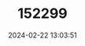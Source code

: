---
title: "152299"
category: "Browningia candelaris"
draft: false
date: 2024-02-22 13:03:51
languages:
  Spanish; Castilian: ["Cardon", "Candelabro"]
---